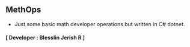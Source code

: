 ## MethOps
- Just some basic math developer operations but written in C# dotnet.
#### **[ Developer : Blesslin Jerish R ]**
